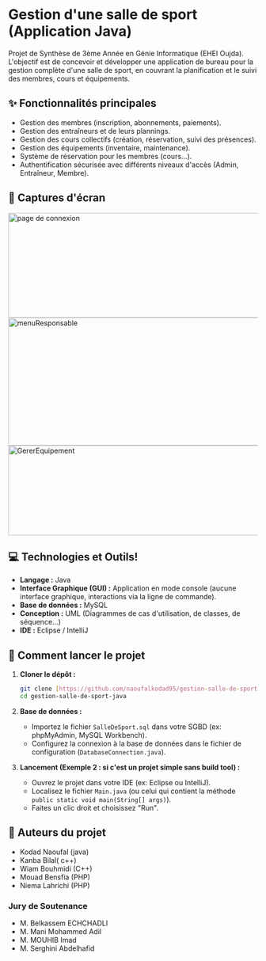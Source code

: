 # Gestion d'une salle de sport (Application Java)

Projet de Synthèse de 3ème Année en Génie Informatique (EHEI Oujda). L'objectif est de concevoir et développer une application de bureau pour la gestion complète d'une salle de sport, en couvrant la planification et le suivi des membres, cours et équipements.

## ✨ Fonctionnalités principales

* Gestion des membres (inscription, abonnements, paiements).
* Gestion des entraîneurs et de leurs plannings.
* Gestion des cours collectifs (création, réservation, suivi des présences).
* Gestion des équipements (inventaire, maintenance).
* Système de réservation pour les membres (cours...).
* Authentification sécurisée avec différents niveaux d'accès (Admin, Entraîneur, Membre).


## 📸 Captures d'écran


<img width="582" height="212" alt="page de connexion" src="https://github.com/user-attachments/assets/f7915caa-7205-4b32-a4f3-1ccb8ead61c9" />

<img width="702" height="258" alt="menuResponsable" src="https://github.com/user-attachments/assets/23bd5ae0-a9b0-4faf-86c0-ac0211598847" />

<img width="708" height="182" alt="GererEquipement" src="https://github.com/user-attachments/assets/b3da0de9-35bc-431b-ba20-7816c98de5f2" />

## 💻 Technologies et Outils!


* **Langage :** Java
* **Interface Graphique (GUI) :**
Application en mode console (aucune interface graphique, interactions via la ligne de commande).
* **Base de données :** MySQL 
* **Conception :** UML (Diagrammes de cas d'utilisation, de classes, de séquence...)
* **IDE :** Eclipse / IntelliJ 

## 🚀 Comment lancer le projet


1.  **Cloner le dépôt :**
    ```bash
    git clone [https://github.com/naoufalkodad95/gestion-salle-de-sport-java.git](https://github.com/naoufalkodad95/gestion-salle-de-sport-java.git)
    cd gestion-salle-de-sport-java
    ```

2.  **Base de données :**
    * Importez le fichier `SalleDeSport.sql` dans votre SGBD (ex: phpMyAdmin, MySQL Workbench).
    * Configurez la connexion à la base de données dans le fichier de configuration (`DatabaseConnection.java`).

3.  **Lancement (Exemple 2 : si c'est un projet simple sans build tool) :**
    * Ouvrez le projet dans votre IDE (ex: Eclipse ou IntelliJ).
    * Localisez le fichier `Main.java` (ou celui qui contient la méthode `public static void main(String[] args)`).
    * Faites un clic droit et choisissez "Run".

## 👥 Auteurs du projet

* Kodad Naoufal (java)
* Kanba Bilal( c++)
* Wiam Bouhmidi (C++)
* Mouad Bensfia (PHP)
* Niema Lahrichi (PHP)

### Jury de Soutenance
* M. Belkassem ECHCHADLI
* M. Mani Mohammed Adil
* M. MOUHIB Imad
* M. Serghini Abdelhafid
